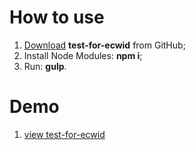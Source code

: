 # How to use
<ol>
	<li><a href="https://github.com/egrechnev/test-for-ecwid/archive/master.zip">Download</a> <strong>test-for-ecwid</strong> from GitHub;</li>
	<li>Install Node Modules: <strong>npm i</strong>;</li>
	<li>Run: <strong>gulp</strong>.</li>
</ol>

# Demo
<ol>
	<li><a href="https://github.com/egrechnev/test-for-ecwid/archive/master.zip">view test-for-ecwid</a></li>
</ol>
